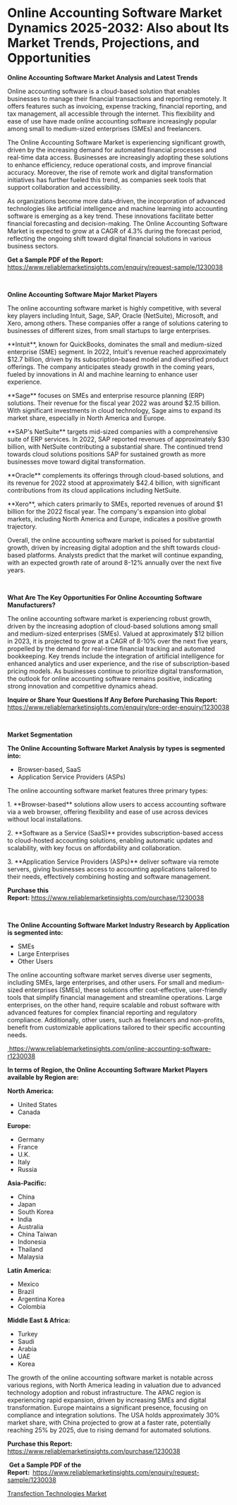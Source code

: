 <p><h1>Online Accounting Software Market Dynamics 2025-2032: Also about Its Market Trends, Projections, and Opportunities</h1></p><p><strong>Online Accounting Software Market Analysis and Latest Trends</strong></p>
<p><p>Online accounting software is a cloud-based solution that enables businesses to manage their financial transactions and reporting remotely. It offers features such as invoicing, expense tracking, financial reporting, and tax management, all accessible through the internet. This flexibility and ease of use have made online accounting software increasingly popular among small to medium-sized enterprises (SMEs) and freelancers.</p><p>The Online Accounting Software Market is experiencing significant growth, driven by the increasing demand for automated financial processes and real-time data access. Businesses are increasingly adopting these solutions to enhance efficiency, reduce operational costs, and improve financial accuracy. Moreover, the rise of remote work and digital transformation initiatives has further fueled this trend, as companies seek tools that support collaboration and accessibility.</p><p>As organizations become more data-driven, the incorporation of advanced technologies like artificial intelligence and machine learning into accounting software is emerging as a key trend. These innovations facilitate better financial forecasting and decision-making. The Online Accounting Software Market is expected to grow at a CAGR of 4.3% during the forecast period, reflecting the ongoing shift toward digital financial solutions in various business sectors.</p></p>
<p><strong>Get a Sample PDF of the Report:&nbsp;</strong> <a href="https://www.reliablemarketinsights.com/enquiry/request-sample/1230038?utm_campaign=3033&utm_medium=2&utm_source=Github&utm_content=ia&utm_term=09032025&utm_id=online-accounting-software">https://www.reliablemarketinsights.com/enquiry/request-sample/1230038</a></p>
<p>&nbsp;</p>
<p><strong>Online Accounting Software Major Market Players</strong></p>
<p><p>The online accounting software market is highly competitive, with several key players including Intuit, Sage, SAP, Oracle (NetSuite), Microsoft, and Xero, among others. These companies offer a range of solutions catering to businesses of different sizes, from small startups to large enterprises.</p><p>**Intuit**, known for QuickBooks, dominates the small and medium-sized enterprise (SME) segment. In 2022, Intuit's revenue reached approximately $12.7 billion, driven by its subscription-based model and diversified product offerings. The company anticipates steady growth in the coming years, fueled by innovations in AI and machine learning to enhance user experience.</p><p>**Sage** focuses on SMEs and enterprise resource planning (ERP) solutions. Their revenue for the fiscal year 2022 was around $2.15 billion. With significant investments in cloud technology, Sage aims to expand its market share, especially in North America and Europe.</p><p>**SAP's NetSuite** targets mid-sized companies with a comprehensive suite of ERP services. In 2022, SAP reported revenues of approximately $30 billion, with NetSuite contributing a substantial share. The continued trend towards cloud solutions positions SAP for sustained growth as more businesses move toward digital transformation.</p><p>**Oracle** complements its offerings through cloud-based solutions, and its revenue for 2022 stood at approximately $42.4 billion, with significant contributions from its cloud applications including NetSuite.</p><p>**Xero**, which caters primarily to SMEs, reported revenues of around $1 billion for the 2022 fiscal year. The company's expansion into global markets, including North America and Europe, indicates a positive growth trajectory.</p><p>Overall, the online accounting software market is poised for substantial growth, driven by increasing digital adoption and the shift towards cloud-based platforms. Analysts predict that the market will continue expanding, with an expected growth rate of around 8-12% annually over the next five years.</p></p>
<p>&nbsp;</p>
<p><strong>What Are The Key Opportunities For Online Accounting Software Manufacturers?</strong></p>
<p><p>The online accounting software market is experiencing robust growth, driven by the increasing adoption of cloud-based solutions among small and medium-sized enterprises (SMEs). Valued at approximately $12 billion in 2023, it is projected to grow at a CAGR of 8-10% over the next five years, propelled by the demand for real-time financial tracking and automated bookkeeping. Key trends include the integration of artificial intelligence for enhanced analytics and user experience, and the rise of subscription-based pricing models. As businesses continue to prioritize digital transformation, the outlook for online accounting software remains positive, indicating strong innovation and competitive dynamics ahead.</p></p>
<p><strong>Inquire or Share Your Questions If Any Before Purchasing This Report:</strong> <a href="https://www.reliablemarketinsights.com/enquiry/pre-order-enquiry/1230038?utm_campaign=3033&utm_medium=2&utm_source=Github&utm_content=ia&utm_term=09032025&utm_id=online-accounting-software">https://www.reliablemarketinsights.com/enquiry/pre-order-enquiry/1230038</a></p>
<p>&nbsp;</p>
<p><strong>Market Segmentation</strong></p>
<p><strong>The Online Accounting Software Market Analysis by types is segmented into:</strong></p>
<p><ul><li>Browser-based, SaaS</li><li>Application Service Providers (ASPs)</li></ul></p>
<p><p>The online accounting software market features three primary types: </p><p>1. **Browser-based** solutions allow users to access accounting software via a web browser, offering flexibility and ease of use across devices without local installations. </p><p>2. **Software as a Service (SaaS)** provides subscription-based access to cloud-hosted accounting solutions, enabling automatic updates and scalability, with key focus on affordability and collaboration. </p><p>3. **Application Service Providers (ASPs)** deliver software via remote servers, giving businesses access to accounting applications tailored to their needs, effectively combining hosting and software management.</p></p>
<p><strong>Purchase this Report:&nbsp;</strong><a href="https://www.reliablemarketinsights.com/purchase/1230038?utm_campaign=3033&utm_medium=2&utm_source=Github&utm_content=ia&utm_term=09032025&utm_id=online-accounting-software">https://www.reliablemarketinsights.com/purchase/1230038</a></p>
<p>&nbsp;</p>
<p><strong>The Online Accounting Software Market Industry Research by Application is segmented into:</strong></p>
<p><ul><li>SMEs</li><li>Large Enterprises</li><li>Other Users</li></ul></p>
<p><p>The online accounting software market serves diverse user segments, including SMEs, large enterprises, and other users. For small and medium-sized enterprises (SMEs), these solutions offer cost-effective, user-friendly tools that simplify financial management and streamline operations. Large enterprises, on the other hand, require scalable and robust software with advanced features for complex financial reporting and regulatory compliance. Additionally, other users, such as freelancers and non-profits, benefit from customizable applications tailored to their specific accounting needs.</p></p>
<p><a href="https://www.reliablemarketinsights.com/online-accounting-software-r1230038?utm_campaign=3033&utm_medium=2&utm_source=Github&utm_content=ia&utm_term=09032025&utm_id=online-accounting-software">&nbsp;https://www.reliablemarketinsights.com/online-accounting-software-r1230038</a></p>
<p><strong>In terms of Region, the Online Accounting Software Market Players available by Region are:</strong></p>
<p>
    <p> <strong> North America: </strong>
        <ul>
            <li>United States</li>
            <li>Canada</li>
        </ul>
        </p> 
    <p> <strong> Europe: </strong>
        <ul>
            <li>Germany</li>
            <li>France</li>
            <li>U.K.</li>
            <li>Italy</li>
            <li>Russia</li>
        </ul>
        </p> 
    <p> <strong> Asia-Pacific: </strong>
        <ul>
            <li>China</li>
            <li>Japan</li>
            <li>South Korea</li>
            <li>India</li>
            <li>Australia</li>
            <li>China Taiwan</li>
            <li>Indonesia</li>
            <li>Thailand</li>
            <li>Malaysia</li>
        </ul>
        </p> 
    <p> <strong> Latin America: </strong>
        <ul>
            <li>Mexico</li>
            <li>Brazil</li>
            <li>Argentina Korea</li>
            <li>Colombia</li>
        </ul>
        </p> 
    <p> <strong> Middle East & Africa: </strong>
        <ul>
            <li>Turkey</li>
            <li>Saudi</li>
            <li>Arabia</li>
            <li>UAE</li>
            <li>Korea</li>
        </ul>
    </p>
    </p>
<p><p>The growth of the online accounting software market is notable across various regions, with North America leading in valuation due to advanced technology adoption and robust infrastructure. The APAC region is experiencing rapid expansion, driven by increasing SMEs and digital transformation. Europe maintains a significant presence, focusing on compliance and integration solutions. The USA holds approximately 30% market share, with China projected to grow at a faster rate, potentially reaching 25% by 2025, due to rising demand for automated solutions.</p></p>
<p><strong>Purchase this Report: </strong><a href="https://www.reliablemarketinsights.com/purchase/1230038?utm_campaign=3033&utm_medium=2&utm_source=Github&utm_content=ia&utm_term=09032025&utm_id=online-accounting-software">https://www.reliablemarketinsights.com/purchase/1230038</a></p>
<p>&nbsp;<strong>Get a Sample PDF of the Report:&nbsp;&nbsp;</strong><a href="https://www.reliablemarketinsights.com/enquiry/request-sample/1230038?utm_campaign=3033&utm_medium=2&utm_source=Github&utm_content=ia&utm_term=09032025&utm_id=online-accounting-software">https://www.reliablemarketinsights.com/enquiry/request-sample/1230038</a></p>
<p><strong></strong></p>
<p><p><a href="https://github.com/voetzeszuh/Market-Research-Report-List-1/blob/main/transfection-technologies-market.md?utm_campaign=3033&utm_medium=2&utm_source=Github&utm_content=ia&utm_term=09032025&utm_id=online-accounting-software">Transfection Technologies Market</a></p></p>